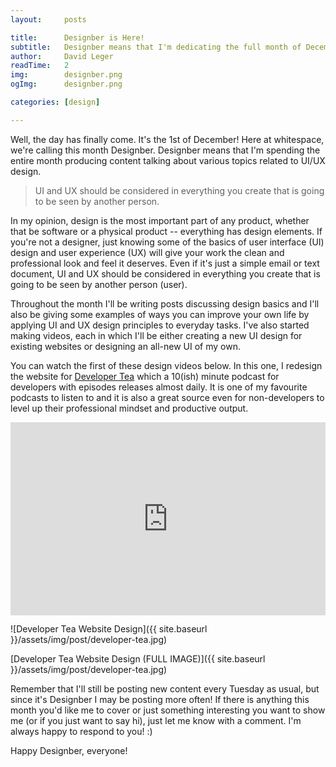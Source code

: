 ```yaml
---
layout:     posts

title:      Designber is Here!
subtitle:   Designber means that I'm dedicating the full month of December to UI/UX design-related content.
author:     David Leger
readTime:   2
img:        designber.png
ogImg:      designber.png

categories: [design]

---
```


Well, the day has finally come. It's the 1st of December! Here at whitespace, we're calling this month Designber. Designber means that I'm spending the entire month producing content talking about various topics related to UI/UX design.

> UI and UX should be considered in everything you create that is going to be seen by another person.

In my opinion, design is the most important part of any product, whether that be software or a physical product -- everything has design elements. If you're not a designer, just knowing some of the basics of user interface (UI) design and user experience (UX) will give your work the clean and professional look and feel it deserves. Even if it's just a simple email or text document, UI and UX should be considered in everything you create that is going to be seen by another person (user).

Throughout the month I'll be writing posts discussing design basics and I'll also be giving some examples of ways you can improve your own life by applying UI and UX design principles to everyday tasks. I've also started making videos, each in which I'll be either creating a new UI design for existing websites or designing an all-new UI of my own.

You can watch the first of these design videos below. In this one, I redesign the website for [Developer Tea](http://developertea.com) which a 10(ish) minute podcast for developers with episodes releases almost daily. It is one of my favourite podcasts to listen to and it is also a great source even for non-developers to level up their professional mindset and productive output.

<div style="position: relative; padding-bottom: 56.25%; padding-top: 25px; height: 0;">
    <iframe style="position: absolute; top: 0; left: 0; width: 100%; height: 100%;" width="100%" height="auto" src="https://www.youtube.com/embed/biPb4LDXutk?rel=0&amp;showinfo=0" frameborder="0" allowfullscreen></iframe>
</div>

![Developer Tea Website Design]({{ site.baseurl }}/assets/img/post/developer-tea.jpg)

[Developer Tea Website Design (FULL IMAGE)]({{ site.baseurl }}/assets/img/post/developer-tea.jpg)

Remember that I'll still be posting new content every Tuesday as usual, but since it's Designber I may be posting more often! If there is anything this month you'd like me to cover or just something interesting you want to show me (or if you just want to say hi), just let me know with a comment. I'm always happy to respond to you! :)

Happy Designber, everyone!